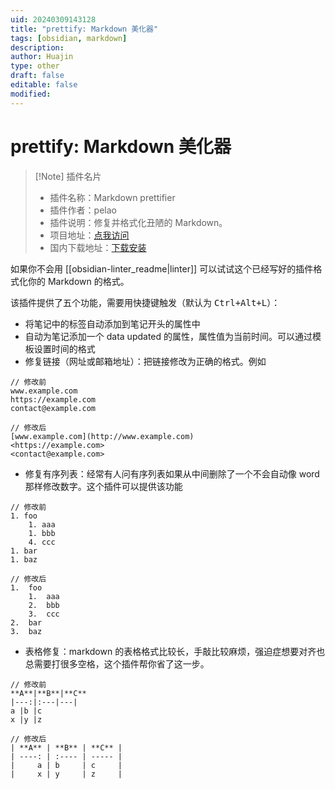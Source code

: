```yaml
---
uid: 20240309143128
title: "prettify: Markdown 美化器"
tags: [obsidian, markdown]
description: 
author: Huajin
type: other
draft: false
editable: false
modified: 
---
```


# prettify: Markdown 美化器

> [!Note] 插件名片
> - 插件名称：Markdown prettifier
> - 插件作者：pelao
> - 插件说明：修复并格式化丑陋的 Markdown。
> - 项目地址：[点我访问](https://github.com/cristianvasquez/obsidian-prettify)
> - 国内下载地址：[下载安装](https://pkmer.cn/products/plugin/pluginMarket/?markdown-prettifier)

如果你不会用 [[obsidian-linter_readme|linter]] 可以试试这个已经写好的插件格式化你的 Markdown 的格式。

该插件提供了五个功能，需要用快捷键触发（默认为 <kbd>Ctrl+Alt+L</kbd>）：

- 将笔记中的标签自动添加到笔记开头的属性中
- 自动为笔记添加一个 data updated 的属性，属性值为当前时间。可以通过模板设置时间的格式
- 修复链接（网址或邮箱地址）：把链接修改为正确的格式。例如

```
// 修改前
www.example.com
https://example.com
contact@example.com

// 修改后
[www.example.com](http://www.example.com)
<https://example.com>
<contact@example.com>
```

- 修复有序列表：经常有人问有序列表如果从中间删除了一个不会自动像 word 那样修改数字。这个插件可以提供该功能

```
// 修改前
1. foo
    1. aaa
    1. bbb
    4. ccc
1. bar
1. baz

// 修改后
1.  foo
    1.  aaa
    2.  bbb
    3.  ccc
2.  bar
3.  baz
```

- 表格修复：markdown 的表格格式比较长，手敲比较麻烦，强迫症想要对齐也总需要打很多空格，这个插件帮你省了这一步。

```
// 修改前
**A**|**B**|**C**
|---:|:---|---|
a |b |c
x |y |z

// 修改后
| **A** | **B** | **C** |
| ----: | :---- | ----- |
|     a | b     | c     |
|     x | y     | z     |
```